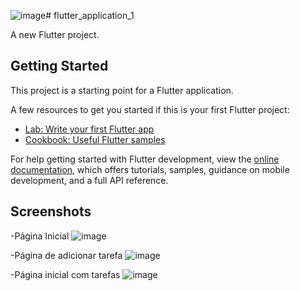 ![image](https://github.com/joaoemacedo/AppFlutter-ToDoList/assets/130488315/90be5ddc-0527-42c2-8628-bab5353b965e)# flutter_application_1

A new Flutter project.

## Getting Started

This project is a starting point for a Flutter application.

A few resources to get you started if this is your first Flutter project:

- [Lab: Write your first Flutter app](https://docs.flutter.dev/get-started/codelab)
- [Cookbook: Useful Flutter samples](https://docs.flutter.dev/cookbook)

For help getting started with Flutter development, view the
[online documentation](https://docs.flutter.dev/), which offers tutorials,
samples, guidance on mobile development, and a full API reference.


## Screenshots

-Página Inicial
![image](https://github.com/joaoemacedo/AppFlutter-ToDoList/assets/130488315/d663f7a0-b66c-4cba-85f8-accd12dce68a)

-Página de adicionar tarefa
![image](https://github.com/joaoemacedo/AppFlutter-ToDoList/assets/130488315/5f5b4ee6-6ea2-4ee2-a03f-4d2549203a72)

-Página inicial com tarefas
![image](https://github.com/joaoemacedo/AppFlutter-ToDoList/assets/130488315/68cac7db-ba9b-4dda-adba-737de0efd008)

